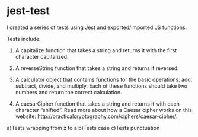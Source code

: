 # jest-test

I created a series of tests using Jest and exported/imported JS functions.

Tests include: 

1. A capitalize function that takes a string and returns it with the first character capitalized.

2. A reverseString function that takes a string and returns it reversed.

3. A calculator object that contains functions for the basic operations: add, subtract, divide, and multiply. Each of these functions should take two numbers and return the correct calculation.

4. A caesarCipher function that takes a string and returns it with each character “shifted”. Read more about how a Caesar cipher works on this website: http://practicalcryptography.com/ciphers/caesar-cipher/.

a)Tests wrapping from z to a
b)Tests case
c)Tests punctuation

